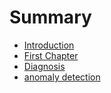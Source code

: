 # Summary

* [Introduction](README.md)
* [First Chapter](chapter1.md)
* [Diagnosis](diagnosis.md)
* [anomaly detection](anomaly-detection.md)

